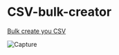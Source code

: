 # CSV-bulk-creator
[Bulk create you CSV]()

![Capture](https://github.com/IMAD-Majid/CSV-bulk-creator/assets/137281672/fa275623-6f64-48d9-8ce1-f038c90a5e20)
